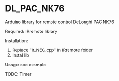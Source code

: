 # DL_PAC_NK76
Arduino library for remote control DeLonghi PAC NK76

Required: IRremote library

Installation:
1. Replace "ir_NEC.cpp" in IRremote folder
2. Instal lib

Usage:
see example

TODO:
Timer
